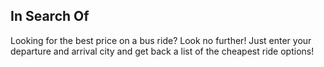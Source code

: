 ## In Search Of

Looking for the best price on a bus ride?
Look no further! Just enter your departure and arrival city and get back a list of the cheapest ride options!

